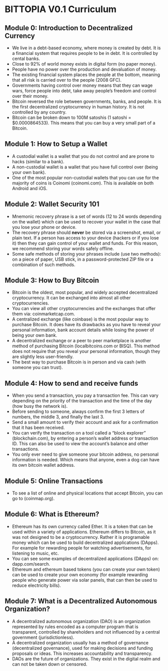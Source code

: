 # BITTOPIA V0.1 Curriculum

## Module 0: Introduction to Decentralized Currency
- We live in a debt-based economy, where money is created by debt. It is a financial system that requires people to be in debt. It is controlled by cental banks.
- Close to 92% of world money exists in digital form (no paper money).
- People have no power over the production and devaluation of money.
- The existing financial system places the people at the bottom, meaning that all risk is carried over to the people (2008 GFC).
- Governments having control over money means that they can wage wars, force people into debt, take away people’s freedom and control over their money.
- Bitcoin reversed the role between governments, banks, and people. It is the first decentralized cryptocurrency in human history. It is not controlled by any country.
- Bitcoin can be broken down to 100M satoshis (1 satoshi = $0.0000864533). This means that you can buy a very small part of a Bitcoin.

## Module 1: How to Setup a Wallet
- A custodial wallet is a wallet that you do not control and are prone to hacks (similar to a bank).
- A non-custodial wallet is a wallet that you have full control over (being your own bank).
- One of the most popular non-custodial wallets that you can use for the majority of coins is Coinomi (coinomi.com). This is available on both Android and iOS.

## Module 2: Wallet Security 101
- Mnemonic recovery phrase is a set of words (12 to 24 words depending on the wallet) which can be used to recover your wallet in the case that you lose your phone or device.
- The recovery phrase should **never** be stored via a screenshot, email, or plain text. If a person has access to your device (hackers or if you lose it) then they can gain control of your wallet and funds. For this reason, we recommend storing your words safely offline.
- Some safe methods of storing your phrases include (use two methods): on a piece of paper, USB stick, in a password-protected ZIP file or a combination of such methods.

## Module 3: How to Buy Bitcoin
- Bitcoin is the oldest, most popular, and widely accepted decentralized cryptocurrency. It can be exchanged into almost all other cryptocurrencies.
- You can view all other cryptocurrencies and the exchanges that offer them via: coinmarketcap.com.
- A centralized exchange (like coinbase) is the most popular way to purchase Bitcoin. It does have its drawbacks as you have to reveal your personal information, bank account details while losing the power of being your own bank.
- A decentralized exchange or a peer to peer marketplace is another method of purchasing Bitcoin (localbitcoins.com or BISQ). This method does not require that you reveal your personal information, though they are slightly less user-friendly.
- The best way to purchase Bitcoin is in person and via cash (with someone you can trust).

## Module 4: How to send and receive funds
- When you send a transaction, you pay a transaction fee. This can vary depending on the priority of the transaction and the time of the day (how busy the network is).
- Before sending to someone, always confirm the first 3 letters of numbers, the middle 3, and finally the last 3.
- Send a small amount to verify their account and ask for a confirmation that it has been received.
- You can verify the transaction on a tool called a “block explorer” (blockchain.com), by entering a person’s wallet address or transaction ID. This can also be used to view the account’s balance and other transactions.
- You only ever need to give someone your bitcoin address, no personal information is needed. Which means that anyone, even a dog can have its own bitcoin wallet address.

## Module 5: Online Transactions
- To see a list of online and physical locations that accept Bitcoin, you can go to (coinmap.org).

## Module 6: What is Ethereum?
- Ethereum has its own currency called Ether. It is a token that can be used within a variety of applications. Ethereum differs to Bitcoin, as it was not designed to be a cryptocurrency. Rather it is programable money which can be used to build decentralized applications (DApps). For example for rewarding people for watching advertisements, for listening to music, etc.
- You can see some examples of decentralized applications (DApps) on: dapp.com/search.
- Ethereum and ethereum based tokens (you can create your own token) can be used to create your own economy (for example rewarding people who generate power via solar panels, that can then be used to reduce electricity bills).

## Module 7: What is a Decentralized Autonomous Organization?
- A decentralized autonomous organization (DAO) is an organization represented by rules encoded as a computer program that is transparent, controlled by shareholders and not influenced by a central government (jurisdictionless).
- A decentralized organization usually has a method of governance (decentralized governance), used for making decisions and funding proposals or ideas. This increases accountability and transparency.
- DAOs are the future of organizations. They exist in the digital realm and can not be taken down or censored.
